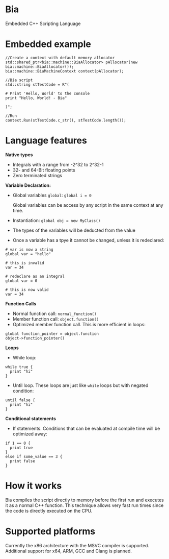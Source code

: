 # Bia
Embedded C++ Scripting Language

# Embedded example
```
//Create a context with default memory allocator
std::shared_ptr<bia::machine::BiaAllocator> pAllocator(new bia::machine::BiaAllocator());
bia::machine::BiaMachineContext context(pAllocator);

//Bia script
std::string stTestCode = R"(

# Print 'Hello, World' to the console
print "Hello, World! - Bia"

)";

//Run
context.Run(stTestCode.c_str(), stTestCode.length());
```

# Language features
**Native types**
- Integrals with a range from -2^32 to 2^32-1
- 32- and 64-Bit floating points
- Zero terminated strings

**Variable Declaration:**
- Global variables `global`: `global i = 0`

  Global variables can be access by any script in the same context at any time.
- Instantiation: `global obj = new MyClass()`
- The types of the variables will be deducted from the value
- Once a variable has a tpye it cannot be changed, unless it is redeclared:

```
# var is now a string
global var = "hello"

# this is invalid
var = 34

# redeclare as an integral
global var = 0

# this is now valid
var = 34
```

**Function Calls**
- Normal function call: `normal_function()`
- Member function call: `object.function()`
- Optimized member function call. This is more efficient in loops:

```
global function_pointer = object.function
object->function_pointer()
```

**Loops**
- While loop:

```
while true {
  print "hi"
}
```

- Until loop. These loops are just like `while` loops but with negated condition:

```
until false {
  print "hi"
}
```

**Conditional statements**
- If statements. Conditions that can be evaluated at compile time will be optimized away:

```
if 1 == 0 {
  print true
}
else if some_value == 3 {
  print false
}
```

# How it works
Bia compiles the script directly to memory before the first run and executes it as a normal C++ function. This technique allows very fast run times since the code is directly executed on the CPU.

# Supported platforms
Currently the x86 architecture with the MSVC compiler is supported. Additional support for x64, ARM, GCC and Clang is planned.
